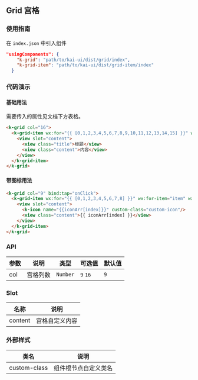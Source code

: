## Grid 宫格

### 使用指南
在 `index.json` 中引入组件
```json
"usingComponents": {
    "k-grid": "path/to/kai-ui/dist/grid/index",
    "k-grid-item": "path/to/kai-ui/dist/grid-item/index"
  }
```

### 代码演示

#### 基础用法
需要传入的属性见文档下方表格。

```html
<k-grid col="16">
  <k-grid-item wx:for="{{ [0,1,2,3,4,5,6,7,8,9,10,11,12,13,14,15] }}" wx:for-item="item" wx:key="index">
    <view slot="content">
      <view class="title">标题</view>
      <view class="content">内容</view>
    </view>
  </k-grid-item>
</k-grid>
```

#### 带图标用法

```html
<k-grid col="9" bind:tap="onClick">
  <k-grid-item wx:for="{{ [0,1,2,3,4,5,6,7,8] }}" wx:for-item="item" wx:key="index">
    <view slot="content">
      <k-icon name="{{iconArr[index]}}" custom-class="custom-icon"/>
      <view class="content">{{ iconArr[index] }}</view>
    </view>
  </k-grid-item>
</k-grid>
```

### API

| 参数 | 说明 | 类型 | 可选值 | 默认值 |
|-----------|-----------|-----------|-----------|-------------|
| col | 宫格列数 | `Number` | `9` `16`  | `9` |

### Slot

| 名称 | 说明 |
|-----------|-----------|
| content | 宫格自定义内容 |

### 外部样式

| 类名 | 说明 |
|-----------|-----------|
| custom-class | 组件根节点自定义类名 |

